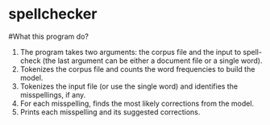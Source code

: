 # spellchecker
#What this program do?

1. The program takes two arguments: the corpus file and the input to spell-check (the last
argument can be either a document file or a single word).
2. Tokenizes the corpus file and counts the word frequencies to build the model.
3. Tokenizes the input file (or use the single word) and identifies the misspellings, if any.
4. For each misspelling, finds the most likely corrections from the model.
5. Prints each misspelling and its suggested corrections.
